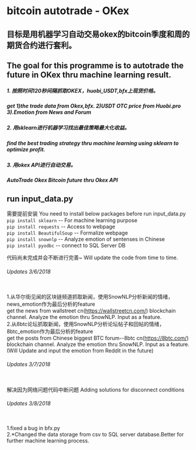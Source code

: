 # bitcoin autotrade - OKex
## 目标是用机器学习自动交易okex的bitcoin季度和周的期货合约进行套利。
## The goal for this programme is to autotrade the future in OKex thru machine learning result.
##### 1. 按照时间120秒间隔抓取OKEX，huobi_USDT,bfx上现货价格。
#####    get 1)the trade data from Okex,bfx. 2)USDT OTC price from Huobi.pro 3).Emotion from News and Forum
##### 2. 用sklearn进行机器学习找出最佳策略最大化收益。
#####    find the best trading strategy thru machine learning using sklearn to optimize profit.
##### 3. 用okex API进行自动交易。
#####    AutoTrade Okex Bitcoin future thru Okex API

## run input_data.py

需要提前安装
You need to install below packages before run input_data.py
<br>`pip install sklearn` -- For machine learning purpose
<br>`pip install requests` -- Access to webpage
<br>`pip install BeautifulSoup` -- Formalize webpage
<br>`pip install snownlp` -- Analyze emotion of sentenses in Chinese
<br>`pip install pyodbc` -- connect to SQL Server DB

代码尚未完成并会不断进行完善~ Will update the code from time to time.

###### Updates 3/6/2018 
<br> 1.从华尔街见闻的区块链频道抓取新闻，使用SnowNLP分析新闻的情绪，news_emotion作为最后分析的feature
<br> get the news from wallstreet cn(https://wallstreetcn.com/) blockchain channel. Analyze the emotion thru SnowNLP. Input as a feature.
<br> 2.从8btc论坛抓取新闻，使用SnowNLP分析论坛帖子和回帖的情绪，8btc_emotion作为最后分析的feature
<br> get the posts from Chinese biggest BTC forum--8btc cn(https://8btc.com/) blockchain channel. Analyze the emotion thru SnowNLP. Input as a feature.
(Will Update and input the emotion from Reddit in the future)

###### Updates 3/7/2018 
<br> 解决因为网络问题代码中断问题 Adding solutions for disconnect conditions

###### Updates 3/8/2018
<br> 1.fixed a bug in bfx.py
<br> 2.*Changed the data storage from csv to SQL server database.Better for further machine learning process.
